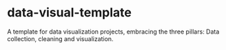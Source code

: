 # data-visual-template
A template for data visualization projects, embracing the three pillars: Data collection, cleaning and visualization.
